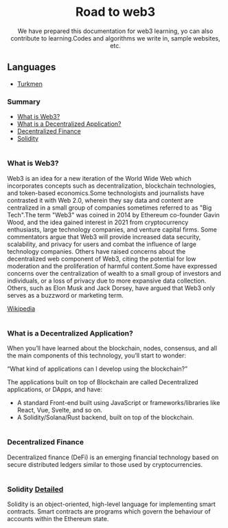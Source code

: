# <div align="center">Road to web3 </div> 

<p align="center"> We have prepared this documentation for web3 learning, yo can also contribute to learning.Codes and algorithms we write in, sample websites, etc.</p>

## Languages

- [Turkmen](/Turkmen)



 <h3>Summary</h3>
 
- [What is Web3?](#web3)
- [What is a Decentralized Application?](#dapp)
- [Decentralized Finance](#defi)
- [Solidity](#solidity)


# <h3>What is Web3?</h3>

<a name="web3">
Web3 is an idea for a new iteration of the World Wide Web which incorporates concepts such as decentralization, blockchain technologies, and token-based economics.Some technologists and journalists have contrasted it with Web 2.0, wherein they say data and content are centralized in a small group of companies sometimes referred to as "Big Tech".The term "Web3" was coined in 2014 by Ethereum co-founder Gavin Wood, and the idea gained interest in 2021 from cryptocurrency enthusiasts, large technology companies, and venture capital firms. Some commentators argue that Web3 will provide increased data security, scalability, and privacy for users and combat the influence of large technology companies. Others have raised concerns about the decentralized web component of Web3, citing the potential for low moderation and the proliferation of harmful content.Some have expressed concerns over the centralization of wealth to a small group of investors and individuals, or a loss of privacy due to more expansive data collection. Others, such as Elon Musk and Jack Dorsey, have argued that Web3 only serves as a buzzword or marketing term.
</a>

[Wikipedia](https://en.wikipedia.org/wiki/Web3)

# <h3>What is a Decentralized Application?</h3>

<a name="dapp">
 When you’ll have learned about the blockchain, nodes, consensus, and all the main components of this technology, you’ll start to wonder:

“What kind of applications can I develop using the blockchain?”

The applications built on top of Blockchain are called Decentralized applications, or DApps, and have:

- A standard Front-end built using JavaScript or frameworks/libraries like React, Vue, Svelte, and so on.
- A Solidity/Solana/Rust backend, built on top of the blockchain.

 </a>
 
# <h3>Decentralized Finance</h3>

<a name="defi">
 Decentralized finance (DeFi) is an emerging financial technology based on secure distributed ledgers similar to those used by cryptocurrencies.

 </a>
 
 # <h3>Solidity [Detailed](https://docs.soliditylang.org/)</h3>
 
<a name="solidity">
 
Solidity is an object-oriented, high-level language for implementing smart contracts. Smart contracts are programs which govern the behaviour of accounts within the Ethereum state.

 </a>
